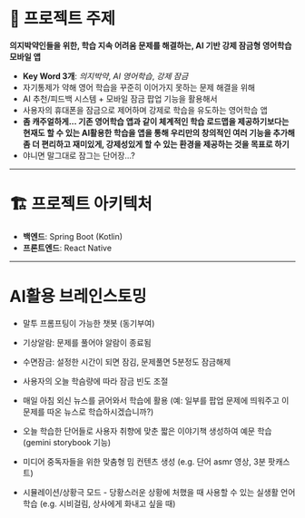 # 🎯 프로젝트 주제

**의지박약인들을 위한, 학습 지속 어려움 문제를 해결하는, AI 기반 강제
잠금형 영어학습 모바일 앱**

-   **Key Word 3개**: *의지박약*, *AI 영어학습*, *강제 잠금*
-   자기통제가 약해 영어 학습을 꾸준히 이어가지 못하는 문제 해결을 위해
-   AI 추천/피드백 시스템 + 모바일 잠금 팝업 기능을 활용해서
-   사용자의 휴대폰을 잠금으로 제어하며 강제로 학습을 유도하는 영어학습 앱
-   **좀 캐주얼하게... 기존 영어학습 앱과 같이 체계적인 학습 로드맵을 제공하기보다는 현재도 할 수 있는 AI활용한 학습을 앱을 통해 우리만의 창의적인 여러 기능을 추가해 좀 더 편리하고 재미있게, 강제성있게 할 수 있는 환경을 제공하는 것을 목표로 하기**
- 야니면 말그대로 잠그는 단어장...?

------------------------------------------------------------------------

# 🏗️ 프로젝트 아키텍처

-   **백엔드**: Spring Boot (Kotlin)
-   **프론트엔드**: React Native

------------------------------------------------------------------------

# AI활용 브레인스토밍

- 말투 프롬프팅이 가능한 챗봇 (동기부여)
- 기상알람: 문제를 풀어야 알람이 종료됨
- 수면잠금: 설정한 시간이 되면 잠김, 문제풀면 5분정도 잠금해제
- 사용자의 오늘 학슴량에 따라 잠금 빈도 조절
- 매일 아침 외신 뉴스를 긁어와서 학습에 활용 (예: 일부를 팝업 문제에 띄워주고 이 문제를 따온 뉴스로 학습하시겠습니까?)
- 오늘 학습한 단어들로 사용자 취향에 맞춘 짧은 이야기책 생성하여 예문 학습 (gemini storybook 기능)

- 미디어 중독자들을 위한 맞춤형 밈 컨텐츠 생성 (e.g. 단어 asmr 영상, 3분 팟캐스트)
- 시뮬레이션/상황극 모드 - 당황스러운 상황에 처했을 때 사용할 수 있는 실생활 언어 학습 (e.g. 시비걸림, 상사에게 화내고 싶을 때)
